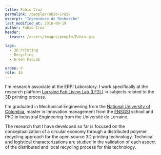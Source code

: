 ```yaml
---
title: Fabio Cruz
permalink: /people/Fabio-Cruz/
excerpt: "Ingenieure de Recherche"
last_modified_at: 2018-09-19
author: Fabio Cruz
header:
  teaser: /assets/images/people/Fabio.jpg

tags:
  - 3D Printing
  - Recycling
  - Green FabLab

orden: P
role: IG
---
```



I'm research associate at the ERPI Laboratory.
I work specifically at the research platform [Lorraine Fab Living Lab (LF2L)](http://lf2l.fr/) in subjects related to the 3D printing process.

I'm graduated in Mechanical Engineering from the  [National University of Colombia](http://unal.edu.co/), master in Innovation management from the [ENSGSI](https://www.ensgsi.univ-lorraine.fr/) school and PhD in Industrial Engineering from the Université de Lorraine.


The research that I have developed so far is focused on the conceptualization of a circular economy through a distributed polymer recycling approach for the open source 3D printing technology.
Technical and logistical characterizations are studied in the validation of each aspect of the distributed and local recycling process for this technology.




